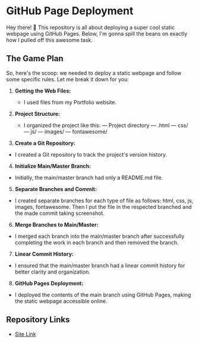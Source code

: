 # GitHub Page Deployment

Hey there! 🚀 This repository is all about deploying a super cool static webpage using GitHub Pages. Below, I'm gonna spill the beans on exactly how I pulled off this awesome task.

## The Game Plan

So, here's the scoop: we needed to deploy a static webpage and follow some specific rules. Let me break it down for you:

1. **Getting the Web Files:**
   - I used files from my Portfolio website.

2. **Project Structure:**
   - I organized the project like this:
    — Project directory
    — .html
    — css/
    — js/
    — images/
    — fontawesome/

3. **Create a Git Repository:**
- I created a Git repository to track the project's version history.

4. **Initialize Main/Master Branch:**
- Initially, the main/master branch had only a README.md file.

5. **Separate Branches and Commit:**
- I created separate branches for each type of file as follows: html, css, js, images, fontawesome. Then I put the file in the respected branched and the made commit taking screenshot.

6. **Merge Branches to Main/Master:**
- I merged each branch into the main/master branch after successfully completing the work in each branch and then removed the branch.

7. **Linear Commit History:**
 - I ensured that the main/master branch had a linear commit history for better clarity and organization.

8. **GitHub Pages Deployment:**
 - I deployed the contents of the main branch using GitHub Pages, making the static webpage accessible online.

## Repository Links

- [Site Link](https://al-jaber-nishad.github.io/static-portfolio)
